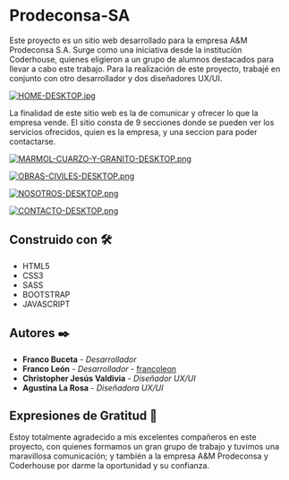 # Prodeconsa-SA

Este proyecto es un sitio web desarrollado para la empresa A&M Prodeconsa S.A. Surge como una iniciativa desde la institución Coderhouse, quienes 
eligieron a un grupo de alumnos destacados para llevar a cabo este trabajo. Para la realización de este proyecto, trabajé en conjunto con 
otro desarrollador y dos diseñadores UX/UI.

[![HOME-DESKTOP.jpg](https://i.postimg.cc/bYmgvxXV/HOME-DESKTOP.jpg)](https://postimg.cc/vD6fq6Z5)

La finalidad de este sitio web es la de comunicar y ofrecer lo que la empresa vende. El sitio consta de 9 secciones donde se pueden ver los servicios
ofrecidos, quien es la empresa, y una seccion para poder contactarse.

[![MARMOL-CUARZO-Y-GRANITO-DESKTOP.png](https://i.postimg.cc/FHH7HS4p/MARMOL-CUARZO-Y-GRANITO-DESKTOP.png)](https://postimg.cc/Whx29htq)

[![OBRAS-CIVILES-DESKTOP.png](https://i.postimg.cc/N0WMDPrC/OBRAS-CIVILES-DESKTOP.png)](https://postimg.cc/mcyB2jj7)

[![NOSOTROS-DESKTOP.png](https://i.postimg.cc/BnzQZwNZ/NOSOTROS-DESKTOP.png)](https://postimg.cc/ZWrhVH1X)

[![CONTACTO-DESKTOP.png](https://i.postimg.cc/26RkhbPP/CONTACTO-DESKTOP.png)](https://postimg.cc/KKfhyzcN)

## Construido con 🛠️

* HTML5
* CSS3
* SASS
* BOOTSTRAP
* JAVASCRIPT

## Autores ✒️

* **Franco Buceta** - *Desarrollador*
* **Franco León** - *Desarrollador* - [francoleon](https://github.com/francoleon08/)
* **Christopher Jesús Valdivia** - *Diseñador UX/UI*
* **Agustina La Rosa** - *Diseñadora UX/UI*

## Expresiones de Gratitud 🎁

Estoy totalmente agradecido a mis excelentes compañeros en este proyecto, con quienes formamos un gran grupo de trabajo y tuvimos una maravillosa
comunicación; y también a la empresa A&M Prodeconsa y Coderhouse por darme la oportunidad y su confianza.
